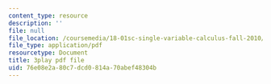 ```yaml
---
content_type: resource
description: ''
file: null
file_location: /coursemedia/18-01sc-single-variable-calculus-fall-2010/76e08e2a80c7dcd0814a70abef48304b_kCPVBl953eY.pdf
file_type: application/pdf
resourcetype: Document
title: 3play pdf file
uid: 76e08e2a-80c7-dcd0-814a-70abef48304b
---
```

